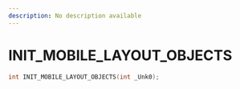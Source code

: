 ```yaml
---
description: No description available 
---
```


# INIT_MOBILE_LAYOUT_OBJECTS

```cpp
int INIT_MOBILE_LAYOUT_OBJECTS(int _Unk0);
```